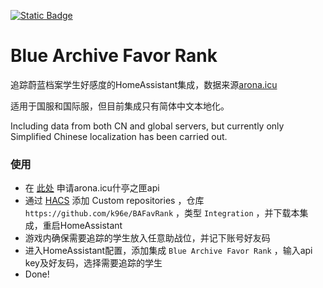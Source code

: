 [![Static Badge](https://img.shields.io/badge/HACS-Custom-41BDF5?style=for-the-badge&logo=homeassistantcommunitystore&logoColor=white)](https://github.com/hacs/integration)

# Blue Archive Favor Rank

追踪蔚蓝档案学生好感度的HomeAssistant集成，数据来源[arona.icu](https://arona.icu/)

适用于国服和国际服，但目前集成只有简体中文本地化。

Including data from both CN and global servers, but currently only Simplified Chinese localization has been carried out.

### 使用
- 在 [此处](https://arona.icu/about) 申请arona.icu什亭之匣api
- 通过 [HACS](https://hacs.xyz/) 添加 Custom repositories ，仓库 `https://github.com/k96e/BAFavRank` ，类型 `Integration` ，并下载本集成，重启HomeAssistant
- 游戏内确保需要追踪的学生放入任意助战位，并记下账号好友码
- 进入HomeAssistant配置，添加集成 `Blue Archive Favor Rank` ，输入api key及好友码，选择需要追踪的学生
- Done!